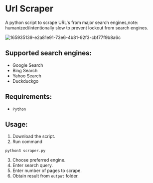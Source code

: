 # Url Scraper
A python script to scrape URL's from major search engines,note: humanized/intentionally slow to prevent lockout from search engines.

![165935139-e2a81e91-73e6-4b81-92f3-cbf77f9b8a6c](https://user-images.githubusercontent.com/21116180/197334302-59ea9217-28ed-4db8-ae7d-1eca8d72c49a.png)

## Supported search engines:
+ Google Search
+ Bing Search
+ Yahoo Search
+ Duckduckgo

## Requirements:
- <code>Python</code>

## Usage:
1. Download the script.
2. Run command 
```plain
python3 scraper.py
```
3. Choose preferred engine.
4. Enter search query.
5. Enter number of pages to scrape.
6. Obtain result from <code>output</code> folder.
